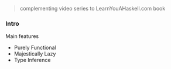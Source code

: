 
> complementing video series to LearnYouAHaskell.com book

### Intro

Main features
* Purely Functional
* Majestically Lazy
* Type Inference






